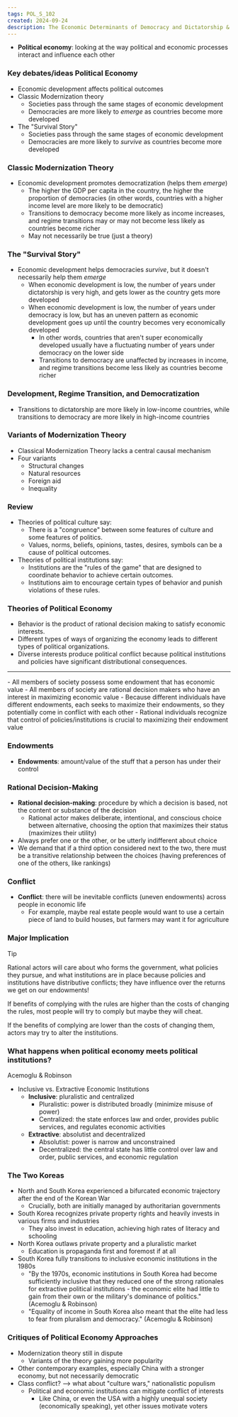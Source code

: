 ```yaml
---
tags: POL_S_102
created: 2024-09-24
description: The Economic Determinants of Democracy and Dictatorship & Theories of Political Economy
---
```


- **Political economy**: looking at the way political and economic processes interact and influence each other

### Key debates/ideas Political Economy

- Economic development affects political outcomes
- Classic Modernization theory
	- Societies pass through the same stages of economic development
	- Democracies are more likely to *emerge* as countries become more developed
- The "Survival Story"
	- Societies pass through the same stages of economic development
	- Democracies are more likely to *survive* as countries become more developed

### Classic Modernization Theory

- Economic development promotes democratization (helps them *emerge*)
	- The higher the GDP per capita in the country, the higher the proportion of democracies (in other words, countries with a higher income level are more likely to be democratic)
	- Transitions to democracy become more likely as income increases, and regime transitions may or may not become less likely as countries become richer
	- May not necessarily be true (just a theory)

### The "Survival Story"

- Economic development helps democracies *survive*, but it doesn't necessarily help them *emerge*
	- When economic development is low, the number of years under dictatorship is very high, and gets lower as the country gets more developed
	- When economic development is low, the number of years under democracy is low, but has an uneven pattern as economic development goes up until the country becomes very economically developed
		- In other words, countries that aren't super economically developed usually have a fluctuating number of years under democracy on the lower side
		- Transitions to democracy are unaffected by increases in income, and regime transitions become less likely as countries become richer

### Development, Regime Transition, and Democratization

- Transitions to dictatorship are more likely in low-income countries, while transitions to democracy are more likely in high-income countries

### Variants of Modernization Theory

- Classical Modernization Theory lacks a central causal mechanism
- Four variants
	- Structural changes
	- Natural resources
	- Foreign aid
	- Inequality

### Review

- Theories of political culture say:
	- There is a "congruence" between some features of culture and some features of politics.
	- Values, norms, beliefs, opinions, tastes, desires, symbols can be a cause of political outcomes.
- Theories of political institutions say:
	- Institutions are the "rules of the game" that are designed to coordinate behavior to achieve certain outcomes.
	- Institutions aim to encourage certain types of behavior and punish violations of these rules.

### Theories of Political Economy

- Behavior is the product of rational decision making to satisfy economic interests.
- Different types of ways of organizing the economy leads to different types of political organizations.
- Diverse interests produce political conflict because political institutions and policies have significant distributional consequences.
<hr>
- All members of society possess some endowment that has economic value
- All members of society are rational decision makers who have an interest in maximizing economic value
- Because different individuals have different endowments, each seeks to maximize their endowments, so they potentially come in conflict with each other
- Rational individuals recognize that control of policies/institutions is crucial to maximizing their endowment value

### Endowments

- **Endowments**: amount/value of the stuff that a person has under their control

### Rational Decision-Making

- **Rational decision-making**: procedure by which a decision is based, not the content or substance of the decision
	- Rational actor makes deliberate, intentional, and conscious choice between alternative, choosing the option that maximizes their status (maximizes their utility)
- Always prefer one or the other, or be utterly indifferent about choice
- We demand that if a third option considered next to the two, there must be a transitive relationship between the choices (having preferences of one of the others, like rankings)

### Conflict

- **Conflict**: there will be inevitable conflicts (uneven endowments) across people in economic life
	- For example, maybe real estate people would want to use a certain piece of land to build houses, but farmers may want it for agriculture

### Major Implication

> [!tip]
> Rational actors will care about who forms the government, what policies they pursue, and what institutions are in place because policies and institutions have distributive conflicts; they have influence over the returns we get on our endowments!

If benefits of complying with the rules are higher than the costs of changing the rules, most people will try to comply but maybe they will cheat.

If the benefits of complying are lower than the costs of changing them, actors may try to alter the institutions.

### What happens when political economy meets political institutions?

Acemoglu & Robinson
- Inclusive vs. Extractive Economic Institutions
	- **Inclusive**: pluralistic and centralized
		- Pluralistic: power is distributed broadly (minimize misuse of power)
		- Centralized: the state enforces law and order, provides public services, and regulates economic activities
	- **Extractive**: absolutist and decentralized
		- Absolutist: power is narrow and unconstrained
		- Decentralized: the central state has little control over law and order, public services, and economic regulation

### The Two Koreas

- North and South Korea experienced a bifurcated economic trajectory after the end of the Korean War
	- Crucially, both are initially managed by authoritarian governments
- South Korea recognizes private property rights and heavily invests in various firms and industries
	- They also invest in education, achieving high rates of literacy and schooling
- North Korea outlaws private property and a pluralistic market
	- Education is propaganda first and foremost if at all
- South Korea fully transitions to inclusive economic institutions in the 1980s
	- "By the 1970s, economic institutions in South Korea had become sufficiently inclusive that they reduced one of the strong rationales for extractive political institutions - the economic elite had little to gain from their own or the military's dominance of politics." (Acemoglu & Robinson)
	- "Equality of income in South Korea also meant that the elite had less to fear from pluralism and democracy." (Acemoglu & Robinson)

### Critiques of Political Economy Approaches

- Modernization theory still in dispute
	- Variants of the theory gaining more popularity
- Other contemporary examples, especially China with a stronger economy, but not necessarily democratic
- Class conflict? --> what about "culture wars," nationalistic populism
	- Political and economic institutions can mitigate conflict of interests
		- Like China, or even the USA with a highly unequal society (economically speaking), yet other issues motivate voters